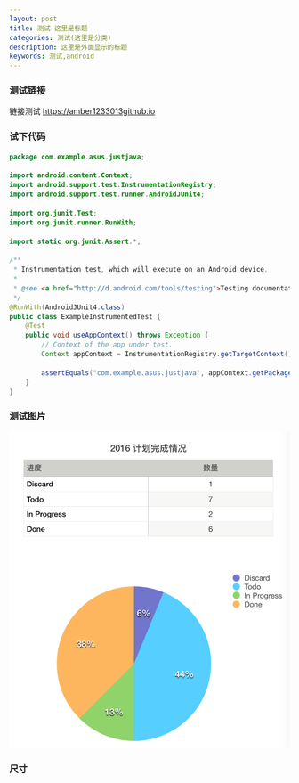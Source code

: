 ```yaml
---
layout: post
title: 测试 这里是标题
categories: 测试(这里是分类)
description: 这里是外面显示的标题
keywords: 测试,android
---
```


### 测试链接

链接测试 <https://amber1233013github.io>
 
### 试下代码

```java
package com.example.asus.justjava;

import android.content.Context;
import android.support.test.InstrumentationRegistry;
import android.support.test.runner.AndroidJUnit4;

import org.junit.Test;
import org.junit.runner.RunWith;

import static org.junit.Assert.*;

/**
 * Instrumentation test, which will execute on an Android device.
 *
 * @see <a href="http://d.android.com/tools/testing">Testing documentation</a>
 */
@RunWith(AndroidJUnit4.class)
public class ExampleInstrumentedTest {
    @Test
    public void useAppContext() throws Exception {
        // Context of the app under test.
        Context appContext = InstrumentationRegistry.getTargetContext();

        assertEquals("com.example.asus.justjava", appContext.getPackageName());
    }
}

```

### 测试图片
 
 ![](images/blog/2016-plan-progress.png)
 
 
### 尺寸

 
 
 

